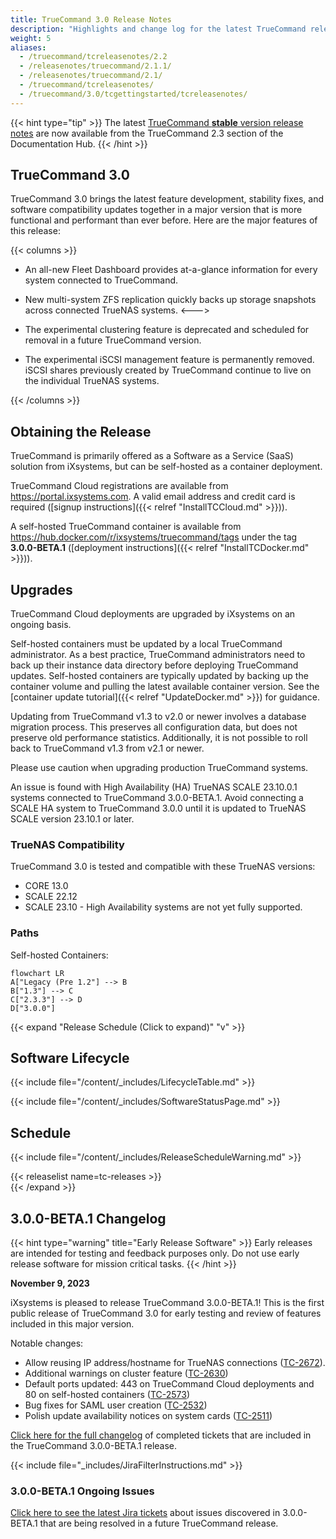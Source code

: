 ```yaml
---
title: TrueCommand 3.0 Release Notes
description: "Highlights and change log for the latest TrueCommand releases."
weight: 5
aliases:
  - /truecommand/tcreleasenotes/2.2
  - /releasenotes/truecommand/2.1.1/
  - /releasenotes/truecommand/2.1/
  - /truecommand/tcreleasenotes/
  - /truecommand/3.0/tcgettingstarted/tcreleasenotes/
---
```


<!-- Remove the TC 3.0 release notes alias when the version branch publishes with 3.0.0 -->



{{< hint type="tip" >}}
The latest [TrueCommand **stable** version release notes](https://www.truenas.com/docs/truecommand/2.3/tcgettingstarted/tcreleasenotes/) are now available from the TrueCommand 2.3 section of the Documentation Hub.
{{< /hint >}}

## TrueCommand 3.0

TrueCommand 3.0 brings the latest feature development, stability fixes, and software compatibility updates together in a major version that is more functional and performant than ever before.
Here are the major features of this release:

{{< columns >}}

* An all-new Fleet Dashboard provides at-a-glance information for every system connected to TrueCommand.

* New multi-system ZFS replication quickly backs up storage snapshots across connected TrueNAS systems.
<--->
* The experimental clustering feature is deprecated and scheduled for removal in a future TrueCommand version.

* The experimental iSCSI management feature is permanently removed. iSCSI shares previously created by TrueCommand continue to live on the individual TrueNAS systems.

{{< /columns >}}

## Obtaining the Release

TrueCommand is primarily offered as a Software as a Service (SaaS) solution from iXsystems, but can be self-hosted as a container deployment.

TrueCommand Cloud registrations are available from https://portal.ixsystems.com.
A valid email address and credit card is required ([signup instructions]({{< relref "InstallTCCloud.md" >}})).

A self-hosted TrueCommand container is available from https://hub.docker.com/r/ixsystems/truecommand/tags under the tag **3.0.0-BETA.1** ([deployment instructions]({{< relref "InstallTCDocker.md" >}})).

## Upgrades
TrueCommand Cloud deployments are upgraded by iXsystems on an ongoing basis.

Self-hosted containers must be updated by a local TrueCommand administrator.
As a best practice, TrueCommand administrators need to back up their instance data directory before deploying TrueCommand updates.
Self-hosted containers are typically updated by backing up the container volume and pulling the latest available container version.
See the [container update tutorial]({{< relref "UpdateDocker.md" >}}) for guidance.

Updating from TrueCommand v1.3 to v2.0 or newer involves a database migration process.
This preserves all configuration data, but does not preserve old performance statistics.
Additionally, it is not possible to roll back to TrueCommand v1.3 from v2.1 or newer.

Please use caution when upgrading production TrueCommand systems.

An issue is found with High Availability (HA) TrueNAS SCALE 23.10.0.1 systems connected to TrueCommand 3.0.0-BETA.1.
Avoid connecting a SCALE HA system to TrueCommand 3.0.0 until it is updated to TrueNAS SCALE version 23.10.1 or later.

### TrueNAS Compatibility

TrueCommand 3.0 is tested and compatible with these TrueNAS versions:

* CORE 13.0
* SCALE 22.12
* SCALE 23.10 - High Availability systems are not yet fully supported.

### Paths

Self-hosted Containers:
```mermaid
flowchart LR
A["Legacy (Pre 1.2"] --> B
B["1.3"] --> C
C["2.3.3"] --> D
D["3.0.0"]
```

{{< expand "Release Schedule (Click to expand)" "v" >}}

## Software Lifecycle

{{< include file="/content/_includes/LifecycleTable.md" >}}

{{< include file="/content/_includes/SoftwareStatusPage.md" >}}

## Schedule

{{< include file="/content/_includes/ReleaseScheduleWarning.md" >}}

{{< releaselist name=tc-releases >}}<br>
{{< /expand >}}

## 3.0.0-BETA.1 Changelog

{{< hint type="warning" title="Early Release Software" >}}
Early releases are intended for testing and feedback purposes only.
Do not use early release software for mission critical tasks.
{{< /hint >}}

**November 9, 2023**

iXsystems is pleased to release TrueCommand 3.0.0-BETA.1!
This is the first public release of TrueCommand 3.0 for early testing and review of features included in this major version.

Notable changes:
* Allow reusing IP address/hostname for TrueNAS connections ([TC-2672](https://ixsystems.atlassian.net/browse/TC-2672)).
* Additional warnings on cluster feature ([TC-2630](https://ixsystems.atlassian.net/browse/TC-2630))
* Default ports updated: 443 on TrueCommand Cloud deployments and 80 on self-hosted containers ([TC-2573](https://ixsystems.atlassian.net/browse/TC-2573))
* Bug fixes for SAML user creation ([TC-2532](https://ixsystems.atlassian.net/browse/TC-2532))
* Polish update availability notices on system cards ([TC-2511](https://ixsystems.atlassian.net/browse/TC-2511))

<a href="https://ixsystems.atlassian.net/issues/?filter=10418" target="_blank">Click here for the full changelog</a> of completed tickets that are included in the TrueCommand 3.0.0-BETA.1 release.

{{< include file="_includes/JiraFilterInstructions.md" >}}

### 3.0.0-BETA.1 Ongoing Issues

<a href="https://ixsystems.atlassian.net/issues/?filter=10419" target="_blank">Click here to see the latest Jira tickets</a> about issues discovered in 3.0.0-BETA.1 that are being resolved in a future TrueCommand release.
